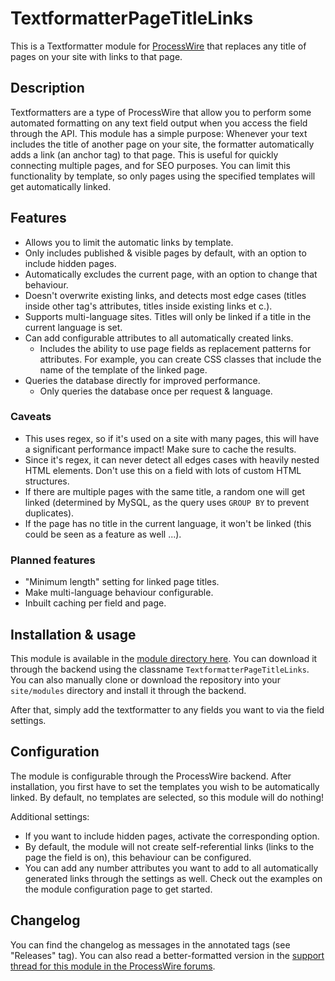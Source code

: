 # TextformatterPageTitleLinks

This is a Textformatter module for [ProcessWire](https://processwire.com/) that replaces any title of pages on your site with links to that page.

## Description

Textformatters are a type of ProcessWire that allow you to perform some automated formatting on any text field output when you access the field through the API. This module has a simple purpose: Whenever your text includes the title of another page on your site, the formatter automatically adds a link (an anchor tag) to that page. This is useful for quickly connecting multiple pages, and for SEO purposes. You can limit this functionality by template, so only pages using the specified templates will get automatically linked.

## Features

- Allows you to limit the automatic links by template.
- Only includes published & visible pages by default, with an option to include hidden pages.
- Automatically excludes the current page, with an option to change that behaviour.
- Doesn't overwrite existing links, and detects most edge cases (titles inside other tag's attributes, titles inside existing links et c.).
- Supports multi-language sites. Titles will only be linked if a title in the current language is set.
- Can add configurable attributes to all automatically created links.
    - Includes the ability to use page fields as replacement patterns for attributes. For example, you can create CSS classes that include the name of the template of the linked page.
- Queries the database directly for improved performance.
    - Only queries the database once per request & language.

### Caveats

- This uses regex, so if it's used on a site with many pages, this will have a significant performance impact! Make sure to cache the results.
- Since it's regex, it can never detect all edges cases with heavily nested HTML elements. Don't use this on a field with lots of custom HTML structures.
- If there are multiple pages with the same title, a random one will get linked (determined by MySQL, as the query uses `GROUP BY` to prevent duplicates).
- If the page has no title in the current language, it won't be linked (this could be seen as a feature as well ...).

### Planned features

- "Minimum length" setting for linked page titles.
- Make multi-language behaviour configurable.
- Inbuilt caching per field and page.

## Installation & usage

This module is available in the [module directory here](https://modules.processwire.com/modules/textformatter-page-title-links/). You can download it through the backend using the classname `TextformatterPageTitleLinks`. You can also manually clone or download the repository into your `site/modules` directory and install it through the backend.

After that, simply add the textformatter to any fields you want to via the field settings.

## Configuration

The module is configurable through the ProcessWire backend. After installation, you first have to set the templates you wish to be automatically linked. By default, no templates are selected, so this module will do nothing!

Additional settings:

- If you want to include hidden pages, activate the corresponding option.
- By default, the module will not create self-referential links (links to the page the field is on), this behaviour can be configured.
- You can add any number attributes you want to add to all automatically generated links through the settings as well. Check out the examples on the module configuration page to get started.

## Changelog

You can find the changelog as messages in the annotated tags (see "Releases" tag). You can also read a better-formatted version in the [support thread for this module in the ProcessWire forums](https://processwire.com/talk/topic/20378-automatically-link-page-titles/?tab=comments#comment-179285).
